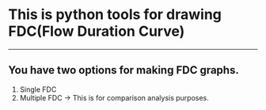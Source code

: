 # This is python tools for drawing FDC(Flow Duration Curve)
---
## You have two options for making FDC graphs.
1. Single FDC
2. Multiple FDC
   -> This is for comparison analysis purposes.
